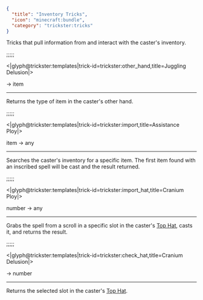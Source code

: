 ```json
{
  "title": "Inventory Tricks",
  "icon": "minecraft:bundle",
  "category": "trickster:tricks"
}
```

Tricks that pull information from and interact with the caster's inventory.

;;;;;

<|glyph@trickster:templates|trick-id=trickster:other_hand,title=Juggling Delusion|>

-> item

---

Returns the type of item in the caster's other hand.

;;;;;

<|glyph@trickster:templates|trick-id=trickster:import,title=Assistance Ploy|>

item -> any

---

Searches the caster's inventory for a specific item. 
The first item found with an inscribed spell will be cast and the result returned.

;;;;;

<|glyph@trickster:templates|trick-id=trickster:import_hat,title=Cranium Ploy|>

number -> any

---

Grabs the spell from a scroll in a specific slot in the caster's [Top Hat](^trickster:top_hat), casts it, and returns the result.

;;;;;

<|glyph@trickster:templates|trick-id=trickster:check_hat,title=Cranium Delusion|>

-> number

---

Returns the selected slot in the caster's [Top Hat](^trickster:top_hat).
